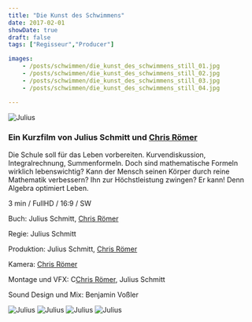 ```yaml
---
title: "Die Kunst des Schwimmens"
date: 2017-02-01
showDate: true
draft: false
tags: ["Regisseur","Producer"]

images:
    - /posts/schwimmen/die_kunst_des_schwimmens_still_01.jpg
    - /posts/schwimmen/die_kunst_des_schwimmens_still_02.jpg
    - /posts/schwimmen/die_kunst_des_schwimmens_still_03.jpg
    - /posts/schwimmen/die_kunst_des_schwimmens_still_04.jpg

---
```


![Julius](/posts/schwimmen/die_kunst_des_schwimmens_still_01.jpg)

### Ein Kurzfilm von Julius Schmitt und <a href="https://chrisroemer.de/" target="_blank">Chris Römer</a>


Die Schule soll für das Leben vorbereiten. Kurvendiskussion, Integralrechnung, Summenformeln. Doch sind mathematische Formeln wirklich lebenswichtig? Kann der Mensch seinen Körper durch reine Mathematik verbessern? Ihn zur Höchstleistung zwingen? Er kann! Denn Algebra optimiert Leben.

3 min / FullHD / 16:9 / SW

Buch:
Julius Schmitt, <a href="https://chrisroemer.de/" target="_blank">Chris Römer</a>

Regie:
Julius Schmitt

Produktion:
Julius Schmitt, <a href="https://chrisroemer.de/" target="_blank">Chris Römer</a>

Kamera:
<a href="https://chrisroemer.de/" target="_blank">Chris Römer</a>

Montage und VFX:
C<a href="https://chrisroemer.de/" target="_blank">Chris Römer</a>, Julius Schmitt

Sound Design und Mix:
Benjamin Voßler

![Julius](/posts/schwimmen/die_kunst_des_schwimmens_still_02.jpg)
![Julius](/posts/schwimmen/die_kunst_des_schwimmens_still_03.jpg)
![Julius](/posts/schwimmen/die_kunst_des_schwimmens_still_04.jpg)
![Julius](/posts/schwimmen/die_kunst_des_schwimmens_still_05.jpg)


